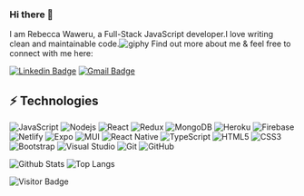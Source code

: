 ### Hi there 👋

I am Rebecca Waweru, a Full-Stack JavaScript developer.I love writing clean and maintainable code.![giphy](https://user-images.githubusercontent.com/79188888/210053542-306e13d5-26d2-4e93-abd1-ed7401890c79.gif)
Find out more about me & feel free to connect with me here:

[![Linkedin Badge](https://img.shields.io/badge/-rebeccawaweru-blue?style=flat-square&logo=Linkedin&logoColor=white&link=https://www.linkedin.com/in/rebecca-waweru-380062205)](https://www.linkedin.com/in/rebecca-waweru-380062205)
[![Gmail Badge](https://img.shields.io/badge/-wawerur95@gmail.com-c14438?style=flat-square&logo=Gmail&logoColor=white&link=mailto:wawerur95@gmail.com)](mailto:wawerur95@gmail.com)




## ⚡ Technologies

![JavaScript](https://img.shields.io/badge/-JavaScript-black?style=flat-square&logo=javascript)
![Nodejs](https://img.shields.io/badge/-Nodejs-black?style=flat-square&logo=Node.js)
![React](https://img.shields.io/badge/-React-black?style=flat-square&logo=react)
![Redux](https://img.shields.io/badge/redux-%23593d88.svg?style=for-the-badge&logo=redux&logoColor=white)
![MongoDB](https://img.shields.io/badge/-MongoDB-black?style=flat-square&logo=mongodb)
![Heroku](https://img.shields.io/badge/-Heroku-430098?style=flat-square&logo=heroku)
![Firebase](https://img.shields.io/badge/firebase-%23039BE5.svg?style=for-the-badge&logo=firebase)
![Netlify](https://img.shields.io/badge/netlify-%23000000.svg?style=for-the-badge&logo=netlify&logoColor=#00C7B7)
![Expo](https://img.shields.io/badge/expo-1C1E24?style=for-the-badge&logo=expo&logoColor=#D04A37)
![MUI](https://img.shields.io/badge/MUI-%230081CB.svg?style=for-the-badge&logo=mui&logoColor=white)
![React Native](https://img.shields.io/badge/react_native-%2320232a.svg?style=for-the-badge&logo=react&logoColor=%2361DAFB)
![TypeScript](https://img.shields.io/badge/-TypeScript-007ACC?style=flat-square&logo=typescript)
![HTML5](https://img.shields.io/badge/-HTML5-E34F26?style=flat-square&logo=html5&logoColor=white)
![CSS3](https://img.shields.io/badge/-CSS3-1572B6?style=flat-square&logo=css3)
![Bootstrap](https://img.shields.io/badge/-Bootstrap-563D7C?style=flat-square&logo=bootstrap)
![Visual Studio](https://img.shields.io/badge/Visual%20Studio-5C2D91.svg?style=for-the-badge&logo=visual-studio&logoColor=white)
![Git](https://img.shields.io/badge/-Git-black?style=flat-square&logo=git)
![GitHub](https://img.shields.io/badge/-GitHub-181717?style=flat-square&logo=github)


![Github Stats](https://github-readme-stats.vercel.app/api?username=rebeccawaweru&count_private=true&show_icons=true&include_all_commits=true)
![Top Langs](https://github-readme-stats.vercel.app/api/top-langs/?username=rebeccawaweru&hide=TeX&layout=compact)

![Visitor Badge](https://visitor-badge.laobi.icu/badge?page_id=rebeccawaweru.rebeccawaweru)
